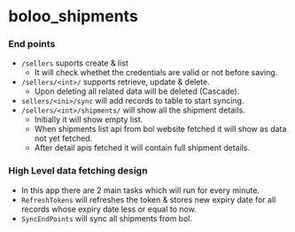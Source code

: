 # boloo_shipments

### End points
- `/sellers` suports create & list
  - It will check whethet the credentials are valid or not before saving.
- `/sellers/<int>/` supports retrieve, update & delete.
  - Upon deleting all related data will be deleted (Cascade).
- `sellers/<ini>/sync` will add records to table to start syncing.
- `/sellers/<int>/shipments/` will show all the shipment details.
  - Initially it will show empty list.
  - When shipments list api from bol website fetched it will show as data not yet fetched.
  - After detail apis fetched it will contain full shipment details.


### High Level data fetching design
- In this app there are 2 main tasks which will run for every minute.
- `RefreshTokens` will refreshes the token & stores new expiry date for all records whose expiry date less or equal to now.
- `SyncEndPoints` will sync all shipments from bol.
